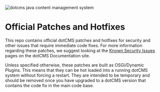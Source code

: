 <img src="https://dotcms.com/dA/99fe3769-d649/256w/dotcms.png" title="dotcms java content management system">


# Official Patches and Hotfixes 

This repo contains official dotCMS patches and hotfixes for security and other issues that require immediate code fixes.  For more information regarding these patches, we suggest looking at the [Known Security Issues](https://dotcms.com/docs/latest/known-security-issues) pages on the dotCMS Documentation site. 

Unless specified otherwise, these patches are built as OSGi/Dynamic Plugins.  This means that they can be hot loaded into a running dotCMS system without forcing a restart.  They are intended to be temporary and should be removed once you have upgraded to a dotCMS version that contains the code fix in the main code base.


